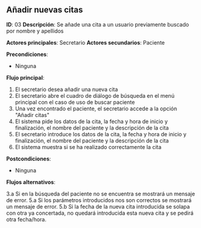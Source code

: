 ## Añadir nuevas citas

**ID**: 03
**Descripción**: Se añade una cita a un usuario previamente buscado por nombre y apellidos

**Actores principales**: Secretario
**Actores secundarios**: Paciente


**Precondiciones**:
* Ninguna

**Flujo principal**:
1. El secretario desea añadir una nueva cita
1. El secretario abre el cuadro de diálogo de búsqueda en el menú principal con el caso de uso de buscar paciente
1. Una vez encontrado el paciente, el secretario accede a la opción "Añadir citas"
1. El sistema pide los datos de la cita, la fecha y hora de inicio y finalización, el nombre del paciente y la descripción de la cita
1. El secretario introduce los datos de la cita, la fecha y hora de inicio y finalización, el nombre del paciente y la descripción de la cita
1. El sistema muestra si se ha realizado correctamente la cita

**Postcondiciones**:

* Ninguna

**Flujos alternativos**:

3.a Si en la búsqueda del paciente no se encuentra se mostrará un mensaje de error. 
5.a Si los parámetros introducidos nos son correctos se mostrará un mensaje de error.
5.b Si la fecha de la nueva cita introducida se solapa con otra ya concertada, no quedará introducida esta nueva cita y se pedirá otra fecha/hora.
